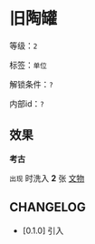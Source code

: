 # 旧陶罐

等级：`2`

标签：`单位`

解锁条件：`?`

内部id：`?`

## 效果

**考古**

`出现` 时洗入 **2** 张 [文物](../卡牌组/文物.md)

## CHANGELOG

- [0.1.0] 引入
